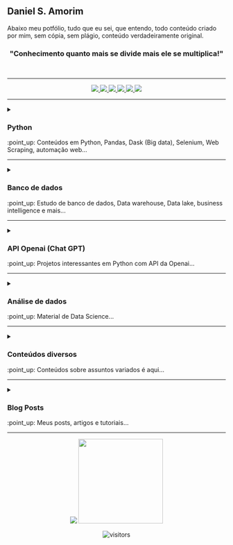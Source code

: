 <h2>Daniel S. Amorim</h2>

Abaixo meu potfólio, tudo que eu sei, que entendo, todo conteúdo criado por mim, sem cópia, sem plágio, conteúdo verdadeiramente original.  

<h3 align="center">"Conhecimento quanto mais se divide mais ele se multiplica!"</h3>
<br>
<!----------------------------------------------- BOTOES DE LINKS --------------------------------------------->
<hr>
<div align="center">
  <a href="https://www.youtube.com/@dsa_science">
    <img src="https://img.shields.io/badge/YouTube-FF0000?style=for-the-badge&logo=youtube&logoColor=white">
  </a>
  <a href="https://medium.com/@dev.daniel.amorim">
    <img src="https://img.shields.io/badge/Medium-12100E?style=for-the-badge&logo=medium&logoColor=white">
  </a>
  <a href="https://www.linkedin.com/in/dev-daniel-amorim/">
    <img src="https://img.shields.io/badge/LinkedIn-0077B5?style=for-the-badge&logo=linkedin&logoColor=white">
  </a>
  <a href="https://www.linkedin.com/in/dev-daniel-amorim/">
    <img src="https://img.shields.io/badge/Instagram-E4405F?style=for-the-badge&logo=instagram&logoColor=white">
  </a>
  <a href="https://contate.me/devdanielamorim">
    <img src="https://img.shields.io/badge/WhatsApp-25D366?style=for-the-badge&logo=whatsapp&logoColor=white">
  </a>
  <a href="mailto:dev.daniel.amorim@gmail.com">
    <img src="https://img.shields.io/badge/Gmail-D14836?style=for-the-badge&logo=gmail&logoColor=white">
  </a>
</div>
<hr>

<!------------------------------------------------SUMARIO PYTHON --------------------------------------------->
<details>
  <summary> <h3>Python</h3> </summary>
  
  - [Web Scraping (Selenium)](https://github.com/dev-daniel-amorim/Topico-Selenium_e_WS/blob/main/README.md)

  - [Análises de dados (Pandas/Dask)](https://github.com/dev-daniel-amorim/Analise_de_dados-Ferramentas/blob/main/README.md)
  
  - [Automação de processos](https://github.com/dev-daniel-amorim/Topico-Automacao_de_processos)
  
  - [Alguns módulos e bibliotecas Python](https://github.com/dev-daniel-amorim/Topico-Modulos-e-bibliotecas/blob/main/README.md)
  
  <hr>
</details>
:point_up: Conteúdos em Python, Pandas, Dask (Big data), Selenium, Web Scraping, automação web...
<hr>


<!------------------------------------------------- Banco de dados-------------------------------------------->
<details>
  <summary> <h3> Banco de dados </h3> </summary>
  
  - [SQL Language](https://github.com/dev-daniel-amorim/Sql_Server/blob/main/README.md)
  
  - [Data Warehouse](https://github.com/dev-daniel-amorim/Topico_DW/blob/main/README.md)
  
  <hr>
</details>
:point_up: Estudo de banco de dados, Data warehouse, Data lake, business intelligence e mais...
<hr>

<!------------------------------------------------CHAT gpt --------------------------------------------------->
<details>
  <summary> <h3>API Openai (Chat GPT)</h3> </summary>
  
  - [Projetos com API da Openai](https://github.com/dev-daniel-amorim/Topico-ChatGPT/blob/main/README.md)
  
  <hr>
</details>
:point_up: Projetos interessantes em Python com API da Openai...
<hr>

<!------------------------------------------------AD E DS----------------------------------------------------->
<details>
  <summary> <h3>Análise de dados</h3> </summary>
  
  - [Tratamento de dados](https://github.com/dev-daniel-amorim/Topico-Analise_dados/blob/main/README.md)

  
### Data Science (Classificação)
- [Análise de risco](https://github.com/dev-daniel-amorim/DS-Analise_de_risco_II/blob/main/README.md)

### Data Science (Regressão)
- [Preços de imóveis no RJ](https://github.com/dev-daniel-amorim/DS-Machine_learning)

## Etapas do data science

### Coleta de dados:

- [Coleta de dados com APIs](https://github.com/dev-daniel-amorim/Coleta_de_dados-APIs)

### Tratamento de dados:

- [Estatística para análise de dados](https://github.com/dev-daniel-amorim/AD-Estatistica/blob/main/README.md)
- [Variáveis Dummies (Label e OneHot Encoder)](https://github.com/dev-daniel-amorim/DS-Variaveis_Dummies)
- [Balanceamento de classes (Under e Oversampling)](https://github.com/dev-daniel-amorim/DS-Balanceamento_de_classes/blob/main/README.md)
- [Redimensionamento dos dados (normalização/padronização)](https://github.com/dev-daniel-amorim/AD-Norm_Padron/blob/main/README.md)

### Machine Learning:

- [Holdout/Cross Validation](https://github.com/dev-daniel-amorim/ML-Tecnicas)
- [Ajuste de Hiperparâmetros](https://github.com/dev-daniel-amorim/ML-Ajustes_Hiperparametros/blob/main/README.md)
  <hr>
</details>
:point_up: Material de Data Science...
<hr>

<!------------------------------------------------DIVERSOS --------------------------------------------------->
<details>
  <summary> <h3>Conteúdos diversos</h3> </summary>

  - [Conteúdos dos mais variádos temas](https://github.com/dev-daniel-amorim/Python-Varios_temas/blob/main/README.md)

  <hr>
</details>
:point_up: Conteúdos sobre assuntos variados é aqui...
<hr>

<!------------------------------------------------BLOG POSTS-------------------------------------------------->
<details>
  <summary><h3>Blog Posts</h3></summary>

  - [Balanceamento de classes](https://medium.com/@dev.daniel.amorim/balanceamento-de-classes-6eca350c465a)
  - [Conectando aplicações com SQL Server](https://medium.com/@dev.daniel.amorim/jupyter-notebook-sql-server-1af8eb22cf02)
  - [Etapas de projetos de análise de dados](https://medium.com/@dev.daniel.amorim/iniciando-projeto-de-an%C3%A1lise-de-dados-5db12f935537)
  - [Criando bibliotecas com Pypi](https://medium.com/@dev.daniel.amorim/como-criar-biblioteca-python-pypi-343219656838)
  - [Chat GPT fazendo análise de dados em Python](https://medium.com/@dev.daniel.amorim/chat-gpt-programando-em-python-c2a1802fe959)

</details>
:point_up: Meus posts, artigos e tutoriais...
<hr>

<!------------------------------------------------RODAPE------------------------------------------------------>
<div align="center">
<img src="https://github-readme-stats.vercel.app/api?username=dev-daniel-amorim&theme=blue-green">
<img height="195em" src="https://github-readme-stats.vercel.app/api/top-langs/?username=dev-daniel-amorim&theme=blue-green">
<br> 

![visitors](https://visitor-badge.laobi.icu/badge?page_id=https://github.com/dev-daniel-amorim) 
 </div> 
 
